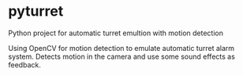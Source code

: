 # pyturret
Python project for automatic turret emultion with motion detection

Using OpenCV for motion detection to emulate automatic turret alarm system.
Detects motion in the camera and use some sound effects as feedback.
